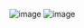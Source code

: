 ![image](https://user-images.githubusercontent.com/36101008/162052332-1f34a611-b85b-4724-ad76-61489665d68f.png)
![image](https://user-images.githubusercontent.com/36101008/162052362-d644597e-c992-4247-af28-ff60a17ddad7.png)

